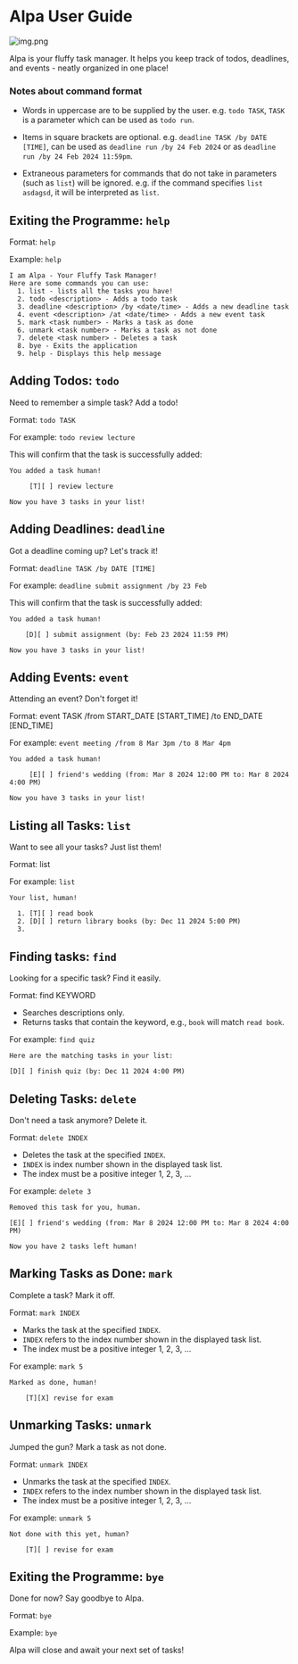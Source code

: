 # Alpa User Guide

![img.png](Ui.png)

Alpa is your fluffy task manager. It helps you keep track of todos, deadlines, and events - neatly organized in one place!

### Notes about command format

- Words in uppercase are to be supplied by the user.
    e.g. `todo TASK`, `TASK` is a parameter which can be used as `todo run`.

- Items in square brackets are optional.
  e.g. `deadline TASK /by DATE [TIME]`, can be used as `deadline run /by 24 Feb 2024` or as `deadline run /by 24 Feb 2024 11:59pm`.

- Extraneous parameters for commands that do not take in parameters (such as `list`) will be ignored.
  e.g. if the command specifies `list asdagsd`, it will be interpreted as `list`.


## Exiting the Programme: `help`

Format: `help`

Example: `help`

```
I am Alpa - Your Fluffy Task Manager!
Here are some commands you can use:
  1. list - lists all the tasks you have!
  2. todo <description> - Adds a todo task
  3. deadline <description> /by <date/time> - Adds a new deadline task
  4. event <description> /at <date/time> - Adds a new event task
  5. mark <task number> - Marks a task as done
  6. unmark <task number> - Marks a task as not done
  7. delete <task number> - Deletes a task
  8. bye - Exits the application
  9. help - Displays this help message
```

## Adding Todos: `todo`

Need to remember a simple task? Add a todo!

Format: `todo TASK`

For example: `todo review lecture`

This will confirm that the task is successfully added:

```
You added a task human!

     [T][ ] review lecture

Now you have 3 tasks in your list!
```

## Adding Deadlines: `deadline`

Got a deadline coming up? Let's track it!

Format: `deadline TASK /by DATE [TIME]`

For example: `deadline submit assignment /by 23 Feb`

This will confirm that the task is successfully added:

```
You added a task human!

    [D][ ] submit assignment (by: Feb 23 2024 11:59 PM)

Now you have 3 tasks in your list!
```

## Adding Events: `event`

Attending an event? Don't forget it!

Format: event TASK /from START_DATE [START_TIME] /to END_DATE [END_TIME]

For example: `event meeting /from 8 Mar 3pm /to 8 Mar 4pm`

```
You added a task human!

     [E][ ] friend's wedding (from: Mar 8 2024 12:00 PM to: Mar 8 2024 4:00 PM)

Now you have 3 tasks in your list!
```

## Listing all Tasks: `list`

Want to see all your tasks? Just list them!

Format: list

For example: `list`

```
Your list, human!

  1. [T][ ] read book
  2. [D][ ] return library books (by: Dec 11 2024 5:00 PM) 
  3. 
```
## Finding tasks: `find`

Looking for a specific task? Find it easily.

Format: find KEYWORD

- Searches descriptions only.
- Returns tasks that contain the keyword, e.g., `book` will match `read book`.

For example: `find quiz`

```
Here are the matching tasks in your list:

[D][ ] finish quiz (by: Dec 11 2024 4:00 PM)
```

## Deleting Tasks: `delete`

Don't need a task anymore? Delete it.

Format: `delete INDEX`

- Deletes the task at the specified `INDEX`.
- `INDEX` is index number shown in the displayed task list. 
- The index must be a positive integer 1, 2, 3, ...

For example: `delete 3`

```
Removed this task for you, human.

[E][ ] friend's wedding (from: Mar 8 2024 12:00 PM to: Mar 8 2024 4:00 PM)

Now you have 2 tasks left human!
```

## Marking Tasks as Done: `mark`

Complete a task? Mark it off.

Format: `mark INDEX`

- Marks the task at the specified `INDEX`.
- `INDEX` refers to the index number shown in the displayed task list.
- The index must be a positive integer 1, 2, 3, ...

For example: `mark 5`

```
Marked as done, human!

    [T][X] revise for exam
```

## Unmarking Tasks: `unmark`

Jumped the gun? Mark a task as not done.

Format: `unmark INDEX`

- Unmarks the task at the specified `INDEX`.
- `INDEX` refers to the index number shown in the displayed task list.
- The index must be a positive integer 1, 2, 3, ...

For example: `unmark 5`

```
Not done with this yet, human?

    [T][ ] revise for exam
```

## Exiting the Programme: `bye`

Done for now? Say goodbye to Alpa.

Format: `bye`

Example: `bye`

Alpa will close and await your next set of tasks!